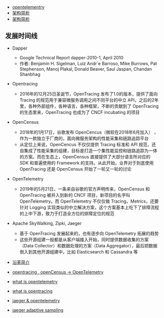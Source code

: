 - [opentelementry](https://opentelemetry.io/docs/instrumentation/python/getting-started/)
- [架构简析](https://izsk.me/2021/10/27/OpenTelemetry-Introduct/)
- [架构简析](https://jimmysong.io/opentelemetry-obervability/architectural-overview.html)


## 发展时间线

- Dapper
  - Google Technical Report dapper-2010-1, April 2010
  - 作者: Benjamin H. Sigelman, Luiz Andr´e Barroso, Mike Burrows, Pat Stephenson, Manoj Plakal, Donald Beaver, Saul Jaspan, Chandan Shanbhag
- Opentracing
  - 2016年的12月25日圣诞节，OpenTracing 发布了1.0的版本，提供了面向 Tracing 的规范用于兼容微服务调用之间不同平台的中立 API，之后的2年里，各种外部组件，各种语言，各种框架，不断的贡献到了 OpenTracing 的生态里来，OpenTracing 也成为了 CNCF incubating 的项目
- OpenCensus
  - 2018年的1月17日，谷歌发布 OpenCencus（微软在2018年6月加入） ，作为一款独立于厂商的，面向微服务架构的性能采集和链路追踪平台
  - 从定位上来说，OpenCencus 不仅仅提供 Tracing 标准和 API 规范，还自集成了性能采集的组建，目标是打造一个集性能监控和链路追踪为一体的方案。而在生态上，OpenCensus 直接提供了大部分语言所对应的 SDK 和普遍使用的 Framework 的支持。从此开始，业界对于到底使用 OpenTracing 还是 OpenCensus 开始了一轮又一轮的讨论
- OpenTelemetry 
  - 2019年的5月21日，一条来自谷歌的官方声明传来，OpenCensus 和 OpenTracing 被并入到新的 CNCF 项目，新项目的名字叫OpenTelemetry。而 OpenTelemetry 不仅仅做 Tracing，Metrics，还要针对 Logging 实现类似的中立解决方案，这个方案基本上吃下了排障流程的上中下游，致力于打造全方位的排障定位的规范
- Apache SkyWalking, Zipki, Jaeger
  - 基于 OpenTracing 发展起来的，也有逐步向 OpenTelemetry 拓展的趋势
  - 这些开源组建一般都是从客户端接入开始，同时提供数据收集的方案（Data Collector）和数据处理的方案（Data Aggregator），最后把数据倒入到其他开源组建中，比如 Elasticsearch 和 Cassandra 等

- [沿革简介](https://cloud.tencent.com/developer/article/1805933)
- [opentracing , openCensus -> OpenTelemetry](https://opensource.googleblog.com/2019/05/opentelemetry-merger-of-opencensus-and.html)
- [what is opentelemetry](https://epsagon.com/tools/introduction-to-opentelemetry-overview/)
- [what is opentracing](https://medium.com/opentracing/towards-turnkey-distributed-tracing-5f4297d1736?source=user_profile---------22-------------------------------)
- [jaeger & opentelemetry](https://medium.com/jaegertracing/jaeger-and-opentelemetry-1846f701d9f2)
- [jaeger adaptive sampling](https://medium.com/jaegertracing/adaptive-sampling-in-jaeger-50f336f4334)